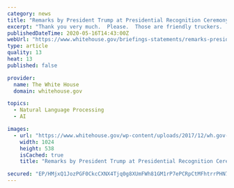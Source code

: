 ```yaml
---
category: news
title: "Remarks by President Trump at Presidential Recognition Ceremony: Hard Work, Heroism, and Hope"
excerpt: "Thank you very much.  Please.  Those are friendly truckers.  They’re on our side.  It’s almost a celebration in a"
publishedDateTime: 2020-05-16T14:43:00Z
webUrl: "https://www.whitehouse.gov/briefings-statements/remarks-president-trump-presidential-recognition-ceremony-hard-work-heroism-hope-2/"
type: article
quality: 13
heat: 13
published: false

provider:
  name: The White House
  domain: whitehouse.gov

topics:
  - Natural Language Processing
  - AI

images:
  - url: "https://www.whitehouse.gov/wp-content/uploads/2017/12/wh.gov-share-img_03-1024x538.png"
    width: 1024
    height: 538
    isCached: true
    title: "Remarks by President Trump at Presidential Recognition Ceremony: Hard Work, Heroism, and Hope"

secured: "EP/HMjxQ1JozPGF0CkcCXNX4Tjq0g8XUmFWh81GM1rP7ePCRpCtMFhtrrPHN7EZr2LwHZeBogZ5w7LJAdP3PsnpBX0RA5/xXUDG+wtg/C41oJB60gW1eUvMBrI4JezZliWZPYDuZ6pD/4OeunXM9KpIHf/TEHxQ4j7RJpEGMvETzi6LWsimd2KYuv7bQUiixvoxTbh+S5mvNuqlPEIjUn3uhstjgj6od5YkeVTHC8jhXP8JP7DD3Gx//zNl9olqplInh0oJ3w/BQUk977cvEgEox3HK/VugXasz/42DiLVS6pGHf9V+3xmlEh56H6Sjg;NO2xXc7d+e9fDgivGc9jIw=="
---
```


